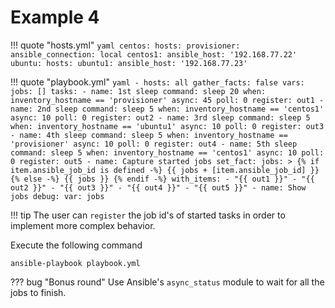 # Example 4

!!! quote "hosts.yml"
    ```yaml
    centos:
      hosts:
        provisioner:
          ansible_connection: local
        centos1:
          ansible_host: '192.168.77.22'
    ubuntu:
      hosts:
        ubuntu1:
          ansible_host: '192.168.77.23'
    ```

!!! quote "playbook.yml"
    ```yaml
    - hosts: all
      gather_facts: false
      vars:
        jobs: []
      tasks:
        - name: 1st sleep
          command: sleep 20
          when: inventory_hostname == 'provisioner'
          async: 45
          poll: 0
          register: out1
        - name: 2nd sleep
          command: sleep 5
          when: inventory_hostname == 'centos1'
          async: 10
          poll: 0
          register: out2
        - name: 3rd sleep
          command: sleep 5
          when: inventory_hostname == 'ubuntu1'
          async: 10
          poll: 0
          register: out3
        - name: 4th sleep
          command: sleep 5
          when: inventory_hostname == 'provisioner'
          async: 10
          poll: 0
          register: out4
        - name: 5th sleep
          command: sleep 5
          when: inventory_hostname == 'centos1'
          async: 10
          poll: 0
          register: out5
        - name: Capture started jobs
          set_fact:
            jobs: >
              {% if item.ansible_job_id is defined -%}
                {{ jobs + [item.ansible_job_id] }}
              {% else -%}
                {{ jobs }}
              {% endif -%}
          with_items:
            - "{{ out1 }}"
            - "{{ out2 }}"
            - "{{ out3 }}"
            - "{{ out4 }}"
            - "{{ out5 }}"
        - name: Show jobs
          debug:
            var: jobs
    ```

!!! tip
    The user can `register` the job id's of started tasks in order to implement more complex behavior.

Execute the following command
```
ansible-playbook playbook.yml
```

??? bug "Bonus round"
    Use Ansible's `async_status` module to wait for all the jobs to finish.
